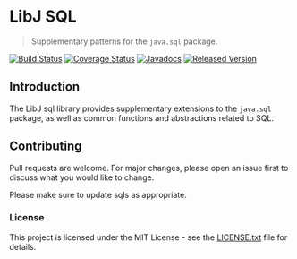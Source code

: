 # LibJ SQL

> Supplementary patterns for the `java.sql` package.

[![Build Status](https://travis-ci.org/libj/sql.png)](https://travis-ci.org/libj/sql)
[![Coverage Status](https://coveralls.io/repos/github/libj/sql/badge.svg?branch=master)](https://coveralls.io/github/libj/sql?branch=master)
[![Javadocs](https://www.javadoc.io/badge/org.libj/sql.svg)](https://www.javadoc.io/doc/org.libj/sql)
[![Released Version](https://img.shields.io/maven-central/v/org.libj/sql.svg)](https://mvnrepository.com/artifact/org.libj/sql)

## Introduction

The LibJ sql library provides supplementary extensions to the `java.sql` package, as well as common functions and abstractions related to SQL.

## Contributing

Pull requests are welcome. For major changes, please open an issue first to discuss what you would like to change.

Please make sure to update sqls as appropriate.

### License

This project is licensed under the MIT License - see the [LICENSE.txt](LICENSE.txt) file for details.